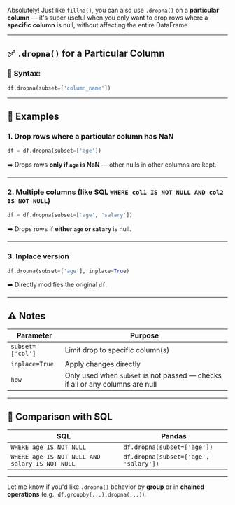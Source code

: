 Absolutely! Just like `fillna()`, you can also use `.dropna()` on a **particular column** — it's super useful when you only want to drop rows where a **specific column** is null, without affecting the entire DataFrame.

---

## ✅ `.dropna()` for a Particular Column

### 🔹 **Syntax:**

```python
df.dropna(subset=['column_name'])
```

---

## 🔧 Examples

### 1. **Drop rows where a particular column has NaN**

```python
df = df.dropna(subset=['age'])
```

➡️ Drops rows **only if `age` is NaN** — other nulls in other columns are kept.

---

### 2. **Multiple columns (like SQL `WHERE col1 IS NOT NULL AND col2 IS NOT NULL`)**

```python
df = df.dropna(subset=['age', 'salary'])
```

➡️ Drops rows if **either `age` or `salary`** is null.

---

### 3. **Inplace version**

```python
df.dropna(subset=['age'], inplace=True)
```

➡️ Directly modifies the original `df`.

---

## ⚠️ Notes

|Parameter|Purpose|
|---|---|
|`subset=['col']`|Limit drop to specific column(s)|
|`inplace=True`|Apply changes directly|
|`how`|Only used when `subset` is not passed — checks if all or any columns are null|

---

## 🔄 Comparison with SQL

|SQL|Pandas|
|---|---|
|`WHERE age IS NOT NULL`|`df.dropna(subset=['age'])`|
|`WHERE age IS NOT NULL AND salary IS NOT NULL`|`df.dropna(subset=['age', 'salary'])`|

---

Let me know if you'd like `.dropna()` behavior by **group** or in **chained operations** (e.g., `df.groupby(...).dropna(...)`).